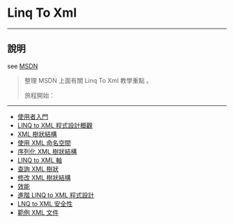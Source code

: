 ﻿# Linq To Xml

----
## 說明
see [MSDN](https://docs.microsoft.com/zh-tw/dotnet/csharp/programming-guide/concepts/linq/linq-to-xml-overview)

> 整理 MSDN 上面有關 Linq To Xml 教學重點 。
> 
>旅程開始：
----
* [使用者入門](01.md)
* [LINQ to XML 程式設計概觀](02.md)
* [XML 樹狀結構](03.md)
* [使用 XML 命名空間](04.md)
* [序列化 XML 樹狀結構](05.md)
* [LINQ to XML 軸]()
* [查詢 XML 樹狀]()
* [修改 XML 樹狀結構]()
* [效能]()
* [進階 LINQ to XML 程式設計]()
* [LNQ to XML 安全性]()
* [範例 XML 文件]()
